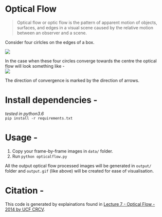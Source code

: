 # Optical Flow  

> Optical flow or optic flow is the pattern of apparent motion of objects, surfaces, and edges in a visual scene caused by the relative motion between an observer and a scene.

Consider four cirlcles on the edges of a box.

![](https://github.com/markroxor/opticalFlow/blob/master/data/b00.png)   

In the case when these four circles converge towards the centre the optical flow will look something like -  
![](https://github.com/markroxor/opticalFlow/blob/master/output.gif)   

The direction of convergence is marked by the direction of arrows.


# Install dependencies -  
_tested in python3.6_  
`pip install -r requirements.txt`

# Usage -  
1. Copy your frame-by-frame images in `data/` folder.  
2. Run `python opticalflow.py`  

All the output optical flow processed images will be generated in `output/` folder and `output.gif` (like above) will be created for ease of visualisation.

# Citation - 
This code is generated by explainations found in [Lecture 7 - Optical Flow - 2014 by UCF CRCV](https://www.youtube.com/watch?v=kJouUVZ0QqU).
